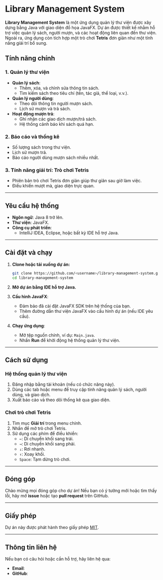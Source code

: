 
# **Library Management System**

**Library Management System** là một ứng dụng quản lý thư viện được xây dựng bằng Java với giao diện đồ họa JavaFX. Dự án được thiết kế nhằm hỗ trợ việc quản lý sách, người mượn, và các hoạt động liên quan đến thư viện. Ngoài ra, ứng dụng còn tích hợp một trò chơi **Tetris** đơn giản như một tính năng giải trí bổ sung.

## **Tính năng chính**

### **1. Quản lý thư viện**
- **Quản lý sách**: 
  - Thêm, xóa, và chỉnh sửa thông tin sách.
  - Tìm kiếm sách theo tiêu chí (tên, tác giả, thể loại, v.v.).
- **Quản lý người dùng**:
  - Theo dõi thông tin người mượn sách.
  - Lịch sử mượn và trả sách.
- **Hoạt động mượn trả**:
  - Ghi nhận các giao dịch mượn/trả sách.
  - Hệ thống cảnh báo khi sách quá hạn.

### **2. Báo cáo và thống kê**
- Số lượng sách trong thư viện.
- Lịch sử mượn trả.
- Báo cáo người dùng mượn sách nhiều nhất.

### **3. Tính năng giải trí: Trò chơi Tetris**
- Phiên bản trò chơi Tetris đơn giản giúp thư giãn sau giờ làm việc.
- Điều khiển mượt mà, giao diện trực quan.

---

## **Yêu cầu hệ thống**

- **Ngôn ngữ**: Java 8 trở lên.
- **Thư viện**: JavaFX.
- **Công cụ phát triển**:
  - IntelliJ IDEA, Eclipse, hoặc bất kỳ IDE hỗ trợ Java.

---

## **Cài đặt và chạy**

1. **Clone hoặc tải xuống dự án:**

   ```bash
   git clone https://github.com/<username>/library-management-system.git
   cd library-management-system
   ```

2. **Mở dự án bằng IDE hỗ trợ Java.**

3. **Cấu hình JavaFX**:
   - Đảm bảo đã cài đặt JavaFX SDK trên hệ thống của bạn.
   - Thêm đường dẫn thư viện JavaFX vào cấu hình dự án (nếu IDE yêu cầu).

4. **Chạy ứng dụng**:
   - Mở tệp nguồn chính, ví dụ: `Main.java`.
   - Nhấn **Run** để khởi động hệ thống quản lý thư viện.

---

## **Cách sử dụng**

### **Hệ thống quản lý thư viện**
1. Đăng nhập bằng tài khoản (nếu có chức năng này).
2. Dùng các tab hoặc menu để truy cập tính năng quản lý sách, người dùng, và giao dịch.
3. Xuất báo cáo và theo dõi thống kê qua giao diện.

### **Chơi trò chơi Tetris**
1. Tìm mục **Giải trí** trong menu chính.
2. Nhấn để mở trò chơi Tetris.
3. Sử dụng các phím để điều khiển:
   - `←`: Di chuyển khối sang trái.
   - `→`: Di chuyển khối sang phải.
   - `↓`: Rơi nhanh.
   - `↑`: Xoay khối.
   - `Space`: Tạm dừng trò chơi.

---

## **Đóng góp**

Chào mừng mọi đóng góp cho dự án! Nếu bạn có ý tưởng mới hoặc tìm thấy lỗi, hãy mở **issue** hoặc tạo **pull request** trên GitHub.

---

## **Giấy phép**

Dự án này được phát hành theo giấy phép [MIT](LICENSE).

---

## **Thông tin liên hệ**

Nếu bạn có câu hỏi hoặc cần hỗ trợ, hãy liên hệ qua:

- **Email**: 
- **GitHub**: 

